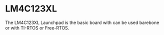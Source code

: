 # LM4C123XL
The LM4C123XL Launchpad is the basic board with can be used barebone or with TI-RTOS or Free-RTOS.


